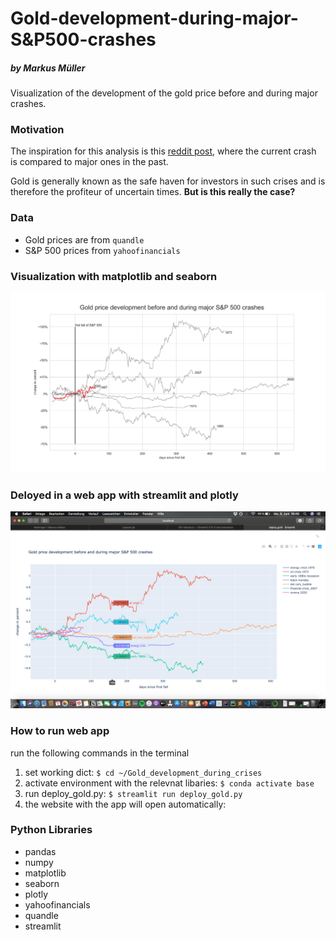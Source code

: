 # Gold-development-during-major-S&P500-crashes
##### by Markus Müller
Visualization of the development of the gold price before and during major crashes.

### Motivation
The inspiration for this analysis is this <a href='https://www.reddit.com/r/dataisbeautiful/comments/fjvtt5/oc_current_market_sell_off_compared_to_major_ones/'> reddit post</a>, where the current crash is compared to major ones in the past.

Gold is generally known as the safe haven for investors in such crises and is therefore the profiteur of uncertain times. <b>But is this really the case?</b>

### Data
- Gold prices are from `quandle`
- S&P 500 prices from `yahoofinancials`

### Visualization with matplotlib and seaborn 

![gold_development](images/Gold_price_development.png)

### Deloyed in a web app with streamlit and plotly

![streamlit](images/Screenshot_streamlit_plotly.png)

### How to run web app
run the following commands in the terminal
1. set working dict:
`$ cd ~/Gold_development_during_crises`
2. activate environment with the relevnat libaries:
`$ conda activate base`
3. run deploy_gold.py:
`$ streamlit run deploy_gold.py`
4. the website with the app will open automatically:


### Python Libraries
- pandas
- numpy
- matplotlib
- seaborn 
- plotly
- yahoofinancials
- quandle
- streamlit

